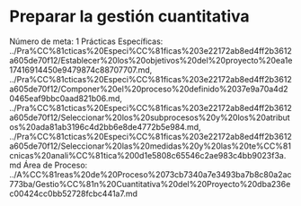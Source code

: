 # Preparar la gestión cuantitativa

Número de meta: 1
Prácticas Específicas: ../Pra%CC%81cticas%20Especi%CC%81ficas%203e22172ab8ed4ff2b3612a605de70f12/Establecer%20los%20objetivos%20del%20proyecto%20ea1e17416914450e9479874c88707707.md, ../Pra%CC%81cticas%20Especi%CC%81ficas%203e22172ab8ed4ff2b3612a605de70f12/Componer%20el%20proceso%20definido%2037e9a70a4d20465eaf9bbc0aad821b06.md, ../Pra%CC%81cticas%20Especi%CC%81ficas%203e22172ab8ed4ff2b3612a605de70f12/Seleccionar%20los%20subprocesos%20y%20los%20atributos%20ada81ab3196c4d2bb6e8de4772b5e984.md, ../Pra%CC%81cticas%20Especi%CC%81ficas%203e22172ab8ed4ff2b3612a605de70f12/Seleccionar%20las%20medidas%20y%20las%20te%CC%81cnicas%20anali%CC%81tica%200d1e5808c65546c2ae983c4bb9023f3a.md
Área de Proceso: ../A%CC%81reas%20de%20Proceso%2073cb7340a7e3493ba7b8c80a2ac773ba/Gestio%CC%81n%20Cuantitativa%20del%20Proyecto%20dba236ec00424cc0bb52728fcbc441a7.md